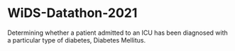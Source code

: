 # WiDS-Datathon-2021
Determining whether a patient admitted to an ICU has been diagnosed with a particular type of diabetes, Diabetes Mellitus.
